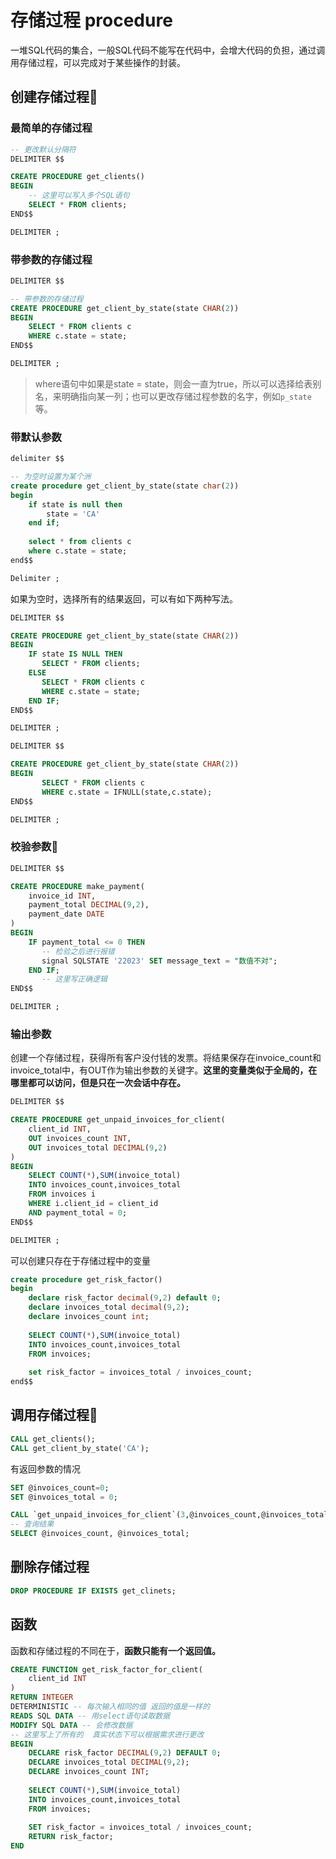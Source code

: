 # 存储过程 procedure

一堆SQL代码的集合，一般SQL代码不能写在代码中，会增大代码的负担，通过调用存储过程，可以完成对于某些操作的封装。

## 创建存储过程:love_letter:

### 最简单的存储过程

```sql
-- 更改默认分隔符
DELIMITER $$

CREATE PROCEDURE get_clients()
BEGIN
	-- 这里可以写入多个SQL语句
	SELECT * FROM clients;
END$$

DELIMITER ;
```

### 带参数的存储过程

```sql
DELIMITER $$

-- 带参数的存储过程
CREATE PROCEDURE get_client_by_state(state CHAR(2))
BEGIN
    SELECT * FROM clients c
    WHERE c.state = state;
END$$

DELIMITER ;
```

>where语句中如果是state = state，则会一直为true，所以可以选择给表别名，来明确指向某一列；也可以更改存储过程参数的名字，例如`p_state`等。

### 带默认参数

```sql
delimiter $$

-- 为空时设置为某个洲
create procedure get_client_by_state(state char(2))
begin
    if state is null then
        state = 'CA'
    end if;
    
    select * from clients c
    where c.state = state;
end$$

Delimiter ;
```

如果为空时，选择所有的结果返回，可以有如下两种写法。

```sql
DELIMITER $$

CREATE PROCEDURE get_client_by_state(state CHAR(2))
BEGIN
    IF state IS NULL THEN
       SELECT * FROM clients;
    ELSE
       SELECT * FROM clients c
       WHERE c.state = state;
    END IF;
END$$

DELIMITER ;
```

```sql
DELIMITER $$

CREATE PROCEDURE get_client_by_state(state CHAR(2))
BEGIN
       SELECT * FROM clients c
       WHERE c.state = IFNULL(state,c.state);
END$$

DELIMITER ;
```

### 校验参数:cherries:

```sql
DELIMITER $$

CREATE PROCEDURE make_payment(
    invoice_id INT,
    payment_total DECIMAL(9,2),
    payment_date DATE
)
BEGIN
    IF payment_total <= 0 THEN 
       -- 检验之后进行报错
       signal SQLSTATE '22023' SET message_text = "数值不对";
    END IF;
       -- 这里写正确逻辑
END$$

DELIMITER ;
```

### 输出参数

创建一个存储过程，获得所有客户没付钱的发票。将结果保存在invoice_count和invoice_total中，有OUT作为输出参数的关键字。**这里的变量类似于全局的，在哪里都可以访问，但是只在一次会话中存在。**

```sql
DELIMITER $$

CREATE PROCEDURE get_unpaid_invoices_for_client(
    client_id INT,
    OUT invoices_count INT,
    OUT invoices_total DECIMAL(9,2)
)
BEGIN 
    SELECT COUNT(*),SUM(invoice_total)
    INTO invoices_count,invoices_total
    FROM invoices i
    WHERE i.client_id = client_id
    AND payment_total = 0;
END$$

DELIMITER ;
```

可以创建只存在于存储过程中的变量

```sql
create procedure get_risk_factor()
begin 
    declare risk_factor decimal(9,2) default 0;
    declare invoices_total decimal(9,2);
    declare invoices_count int;
    
    SELECT COUNT(*),SUM(invoice_total)
    INTO invoices_count,invoices_total
    FROM invoices;
    
    set risk_factor = invoices_total / invoices_count;
end$$
```



## 调用存储过程:kaaba:

```sql
CALL get_clients();
CALL get_client_by_state('CA');
```

有返回参数的情况

```sql
SET @invoices_count=0;
SET @invoices_total = 0;

CALL `get_unpaid_invoices_for_client`(3,@invoices_count,@invoices_total);
-- 查询结果
SELECT @invoices_count, @invoices_total;
```



## 删除存储过程

```sql
DROP PROCEDURE IF EXISTS get_clinets;
```

## 函数

函数和存储过程的不同在于，**函数只能有一个返回值。**

```sql
CREATE FUNCTION get_risk_factor_for_client(
    client_id INT
)
RETURN INTEGER
DETERMINISTIC -- 每次输入相同的值 返回的值是一样的
READS SQL DATA -- 用select语句读取数据
MODIFY SQL DATA -- 会修改数据
-- 这里写上了所有的  真实状态下可以根据需求进行更改
BEGIN
    DECLARE risk_factor DECIMAL(9,2) DEFAULT 0;
    DECLARE invoices_total DECIMAL(9,2);
    DECLARE invoices_count INT;
    
    SELECT COUNT(*),SUM(invoice_total)
    INTO invoices_count,invoices_total
    FROM invoices;
    
    SET risk_factor = invoices_total / invoices_count;
    RETURN risk_factor;
END
```


